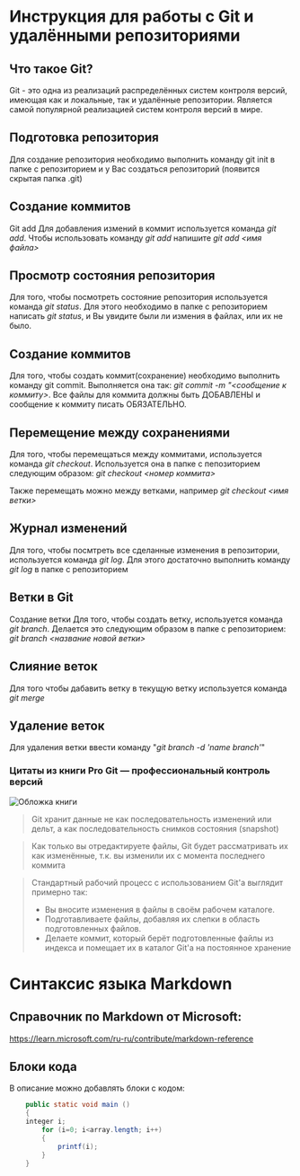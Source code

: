 # Инструкция для работы с Git и удалёнными репозиториями
## Что такое Git?
Git - это одна из реализаций распределённых систем контроля версий, имеющая как и локальные, так и удалённые репозитории. Является самой популярной реализацией систем контроля версий в мире.

## Подготовка репозитория
Для создание репозитория необходимо выполнить команду git init в папке с репозиторием и у Вас создаться репозиторий (появится скрытая папка .git)

## Создание коммитов
Git add
Для добавления измений в коммит используется команда *git add*. Чтобы использовать команду *git add* напишите *git add <имя файла>*

## Просмотр состояния репозитория
Для того, чтобы посмотреть состояние репозитория используется команда *git status*. Для этого необходимо в папке с репозиторием написать *git status*, и Вы увидите были ли измения в файлах, или их не было.

## Создание коммитов
Для того, чтобы создать коммит(сохранение) необходимо выполнить команду git commit. Выполняется она так: *git commit -m "<сообщение к коммиту>*. Все файлы для коммита должны быть ДОБАВЛЕНЫ и сообщение к коммиту писать ОБЯЗАТЕЛЬНО.

## Перемещение между сохранениями
Для того, чтобы перемещаться между коммитами, используется команда *git checkout*. Используется она в папке с пепозиторием следующим образом: *git checkout <номер коммита>*

Также перемещать можно между ветками, например *git checkout <имя ветки>*

## Журнал изменений
Для того, чтобы посмтреть все сделанные изменения в репозитории, используется команда *git log*. Для этого достаточно выполнить команду *git log* в папке с репозиторием

## Ветки в Git
Создание ветки
Для того, чтобы создать ветку, используется команда *git branch*. Делается это следующим образом в папке с репозиторием: *git branch <название новой ветки>*

## Слияние веток
Для того чтобы дабавить ветку в текущую ветку используется команда *git merge*

## Удаление веток
Для удаления ветки ввести команду "*git branch -d 'name branch'*"

### Цитаты из книги **Pro Git — профессиональный контроль версий**
![Обложка книги](https://images.secondsale.com/images/120x160/e9960772347abd83b4e9b4170ea570b5.jpg "Pro Git — профессиональный контроль версий")
> Git хранит данные не как последовательность изменений или дельт, а как последовательность снимков состояния (snapshot)

> Как только вы отредактируете файлы, Git будет рассматривать их как изменённые, т.к. вы изменили их с момента последнего коммита

> Стандартный рабочий процесс с использованием Git'а выглядит примерно так:
>+ Вы вносите изменения в файлы в своём рабочем каталоге.
>+ Подготавливаете файлы, добавляя их слепки в область подготовленных файлов.
>+ Делаете коммит, который берёт подготовленные файлы из индекса и помещает их в каталог Git'а на постоянное хранение


# Синтаксис языка Markdown

## Справочник по Markdown от Microsoft:

https://learn.microsoft.com/ru-ru/contribute/markdown-reference

## Блоки кода  
В описание можно добавлять блоки с кодом:
```java
    public static void main ()
    {
    integer i;
        for (i=0; i<array.length; i++)
        {
            printf(i);
        }
    }